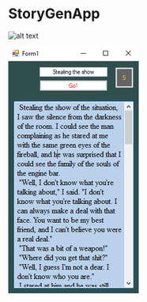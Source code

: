 # StoryGenApp

![alt text](https://github.com/Mich8952/StoryGenAp/blob/main/Sample%20story.PNG)

![Alt text](https://github.com/Mich8952/StoryGenApp/blob/main/Sample%20story.PNG)
